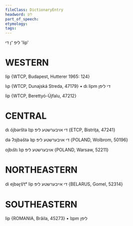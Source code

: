```yaml
---
fileClass: DictionaryEntry
headword: ליפּ
part_of_speech: 
etymology: 
tags: 
---
```

ליפּ
־ן
די
'lip'

WESTERN
========

lip {WTCP, Budapest, Hutterer 1965: 124}

lɩp {WTCP, Dunajská Streda, 47179}
	•	dɩ lipm די ליפּן

lip {WTCP, Berettyó-Újfalu, 47212}

CENTRAL
========

dɩ ójbərštə lɪp די אויבערשטע ליפּ {ETCP, Bistriţa, 47241}

də ʔɔjbəštə lᵻp די אויבערשטע ליפּ {POLAND, Wolbrom, 50196}

ojbɩštɩ lɩp אויבערשטע ליפּ {POLAND, Warsaw, 52211}

NORTHEASTERN
==============

di ejbər̥šʲtᵉ lip די אייבערשטע ליפּ {BELARUS, Gomel, 52314}

SOUTHEASTERN
==============

lip {ROMANIA, Brăila, 45273}
	•	lɪpm ליפּן

